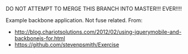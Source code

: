 DO NOT ATTEMPT TO MERGE THIS BRANCH INTO MASTER!!! EVER!!!!

Example backbone application. Not fuse related. From:
* http://blog.chariotsolutions.com/2012/02/using-jquerymobile-and-backbonejs-for.html
* https://github.com/stevenpsmith/Exercise

